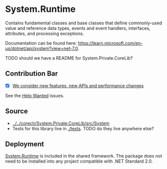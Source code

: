 # System.Runtime
Contains fundamental classes and base classes that define commonly-used value and reference data types, events and event handlers, interfaces, attributes, and processing exceptions.

Documentation can be found here: https://learn.microsoft.com/en-us/dotnet/api/system?view=net-7.0.

TODO should we have a README for System.Private.CoreLib?

## Contribution Bar
- [x] [We consider new features, new APIs and performance changes](../../libraries/README.md#primary-bar)

See the [Help Wanted](https://github.com/dotnet/runtime/issues?q=is%3Aissue+is%3Aopen+label%3Aarea-System.Runtime+label%3A%22help+wanted%22+) issues.

## Source
* [../../coreclr/System.Private.CoreLib/src/System](../../coreclr/System.Private.CoreLib/src/System)
* Tests for this library live in [./tests](./tests). TODO do they live anywhere else?

## Deployment
[System.Runtime](https://www.nuget.org/packages/System.Runtime) is included in the shared framework. The package does not need to be installed into any project compatible with .NET Standard 2.0.
